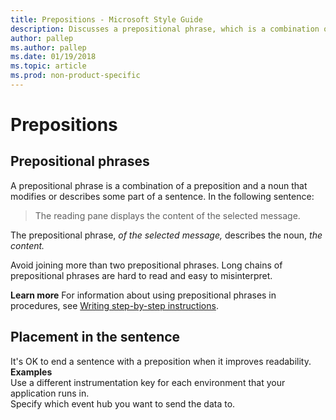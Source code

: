 ```yaml
---
title: Prepositions - Microsoft Style Guide
description: Discusses a prepositional phrase, which is a combination of a preposition and a noun that modifies or describes some part of a sentence.
author: pallep
ms.author: pallep
ms.date: 01/19/2018
ms.topic: article
ms.prod: non-product-specific
---
```


# Prepositions

## Prepositional phrases

A
prepositional phrase is a combination of a preposition and a noun that
modifies or describes some part of a sentence. In the following
sentence:

> The reading pane displays the content of the selected message.

The prepositional phrase, *of the selected message,* describes the noun, *the content.*

Avoid
joining more than two prepositional phrases. Long chains of
prepositional phrases are hard to read and easy to misinterpret.

**Learn more** For information about using prepositional phrases in procedures, see [Writing step-by-step instructions](~/procedures-instructions/writing-step-by-step-instructions.md).

## Placement in the sentence

It's OK to end a sentence with a preposition when it improves readability.  
**Examples**  
Use a different instrumentation key for each environment that your application runs in.  
Specify which event hub you want to send the data to.  
